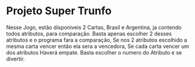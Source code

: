 # Projeto Super Trunfo
Nesse Jogo, estão disponiveis 2 Cartas,
Brasil e Argentina, ja contendo todos atributos, para comparação.
Basta apenas escolher 2 desses atributos e o programa fara a comparação,
Se nos 2 atributos escolhido a mesma carta vencer então ela sera a vencedora,
Se cada carta vencer um dos atributos Haverá empate.
Basta escolher o numero do Atributo e se divertir.